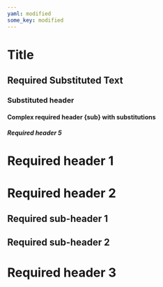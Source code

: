```yaml
---
yaml: modified
some_key: modified
---
```


# Title

## Required Substituted Text

### Substituted header

#### Complex required header {sub} with substitutions

##### Required header 5

# Required header 1

# Required header 2

## Required sub-header 1

## Required sub-header 2

# Required header 3
